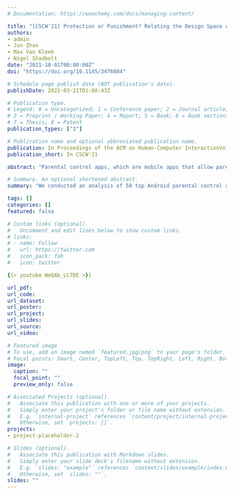 ```yaml
---
# Documentation: https://wowchemy.com/docs/managing-content/

title: "[CSCW'21] Protection or Punishment? Relating the Design Space of Parental Control Apps and Perceptions about Them to Support Parenting for Online Safety"
authors:
- admin
- Jun Zhao
- Max Van Kleek
- Nigel Shadbolt
date: "2021-10-01T00:00:00Z"
doi: "https://doi.org/10.1145/3476084"

# Schedule page publish date (NOT publication's date).
publishDate: 2022-03-21T01:08:43Z

# Publication type.
# Legend: 0 = Uncategorized; 1 = Conference paper; 2 = Journal article;
# 3 = Preprint / Working Paper; 4 = Report; 5 = Book; 6 = Book section;
# 7 = Thesis; 8 = Patent
publication_types: ["1"]

# Publication name and optional abbreviated publication name.
publication: In Proceedings of the ACM on Human-Computer InteractionVolume 5Issue CSCW2
publication_short: In CSCW'21

abstract: "Parental control apps, which are mobile apps that allow parents to monitor and restrict their children's activities online, are becoming increasingly adopted by parents as a means of safeguarding their children's online safety. However, it is not clear whether these apps are always beneficial or effective in what they aim to do; for instance, the overuse of restriction and surveillance has been found to undermine parent-child relationship and children's sense of autonomy. While previous research has categorised and taken inventory of key features of popular parental control apps, they have not systematically analysed the ways such features were designed or realised in such apps, or in particular how aspects of such designs might relate to parents and children's experiences with such apps. In this work, we investigate this gap, asking specifically - how might children's and parents' perceptions be related to how parental control features were designed? To investigate this question, we conducted an analysis of 58 top Android parental control apps designed for the purpose of promoting children's online safety, finding three major axes of variation in how key restriction and monitoring features were realised - granularity, feedback/transparency, and parent-child communications support. To relate these axes to perceived benefits and problems, we then analysed 3264 app reviews to identify references to aspects of the each of the axes above, to understand children's and parents' views of how such dimensions related to their experiences with these apps. Our findings led towards 1) an understanding of how parental control apps realise their functionalities differently along three axes of variation, 2) an analysis of exactly the ways that such variation influences children's and parents' perceptions, respectively of the usefulness or effectiveness of these apps, and finally 3) an identification of design recommendations and opportunities for future apps by contextualising our findings within existing digital parenting theories."

# Summary. An optional shortened abstract.
summary: "We conducted an analysis of 58 top Android parental control apps designed for the purpose of promoting children's online safety, finding three major axes of variation in how key restriction and monitoring features were realised. We then analysed 3264 app reviews to identify references to aspects of the each of the axes above, to understand children's and parents' views of how such dimensions related to their experiences with these apps. Our findings led towards 1) an understanding of how parental control apps realise their functionalities differently along three axes of variation, 2) an analysis of exactly the ways that such variation influences children's and parents' perceptions, respectively of the usefulness or effectiveness of these apps, and finally 3) an identification of design recommendations and opportunities for future apps by contextualising our findings within existing digital parenting theories."

tags: []
categories: []
featured: false

# Custom links (optional).
#   Uncomment and edit lines below to show custom links.
# links:
# - name: Follow
#   url: https://twitter.com
#   icon_pack: fab
#   icon: twitter

{{< youtube WeQAb_LC7DE >}}

url_pdf:
url_code:
url_dataset:
url_poster:
url_project:
url_slides:
url_source:
url_video:

# Featured image
# To use, add an image named `featured.jpg/png` to your page's folder. 
# Focal points: Smart, Center, TopLeft, Top, TopRight, Left, Right, BottomLeft, Bottom, BottomRight.
image:
  caption: ""
  focal_point: ""
  preview_only: false

# Associated Projects (optional).
#   Associate this publication with one or more of your projects.
#   Simply enter your project's folder or file name without extension.
#   E.g. `internal-project` references `content/project/internal-project/index.md`.
#   Otherwise, set `projects: []`.
projects: 
- project-placeholder-2

# Slides (optional).
#   Associate this publication with Markdown slides.
#   Simply enter your slide deck's filename without extension.
#   E.g. `slides: "example"` references `content/slides/example/index.md`.
#   Otherwise, set `slides: ""`.
slides: ""
---
```

